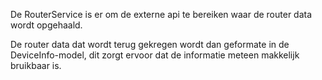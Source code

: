 De RouterService is er om de externe api te bereiken waar de router data wordt opgehaald.

De router data dat wordt terug gekregen wordt dan geformate in de DeviceInfo-model, dit zorgt ervoor dat de informatie meteen makkelijk bruikbaar is.